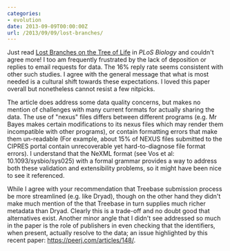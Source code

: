 ```yaml
---
categories:
- evolution
date: 2013-09-09T00:00:00Z
url: /2013/09/09/lost-branches/
---
```


Just read [Lost Branches on the Tree of Life](http://10.1371/journal.pbio.1001636) in _PLoS Biology_ and couldn't agree more! I too am frequently frustrated by the lack of deposition or replies to email requests for data. The 16% reply rate seems consistent with other such studies.  I agree with the general message that what is most needed is a cultural shift towards these expectations.  I loved this paper overall but nonetheless cannot resist a few nitpicks.  

The article does address some data quality concerns, but makes no mention of challenges with many current formats for actually sharing the data.  The use of "nexus" files differs between different programs (e.g. Mr Bayes makes certain modifications to its nexus files which may render them incompatible with other programs), or contain formatting errors that make them un-readable (For example, about 15% of NEXUS files submitted to the CIPRES portal contain unrecoverable yet hard-to-diagnose file format errors).  I understand that the NeXML format (see Vos et al: 10.1093/sysbio/sys025) with a formal grammar provides a way to address both these validation and extensibility problems, so it might have been nice to see it referenced. 

While I agree with your recommendation that Treebase submission process be more streamlined (e.g. like Dryad), though on the other hand they didn't make much mention of the that Treebase in turn supplies much richer metadata than Dryad. Clearly this is a trade-off and no doubt good that alternatives exist.  Another minor angle that I didn't see addressed so much in the paper is the role of publishers in even checking that the identifiers, when present, actually resolve to the data; an issue highlighted by this recent paper: https://peerj.com/articles/148/.  
